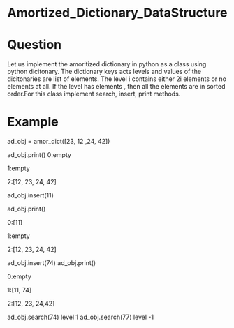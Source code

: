 # Amortized_Dictionary_DataStructure

# Question

Let us implement the amoritized dictionary in python as a class using python dicitonary. The
dictionary keys acts levels and values of the dicitonaries are list of elements. The level i contains
either 2i elements or no elements at all. If the level has elements , then all the elements are in
sorted order.For this class implement search, insert, print methods.

# Example 

ad_obj = amor_dict([23, 12 ,24, 42])

ad_obj.print()
0:empty

1:empty

2:[12, 23, 24, 42]

ad_obj.insert(11)

ad_obj.print()

0:[11]

1:empty

2:[12, 23, 24, 42]

ad_obj.insert(74)
ad_obj.print()

0:empty

1:[11, 74]

2:[12, 23, 24,42]

ad_obj.search(74)
level 1
ad_obj.search(77)
level -1
